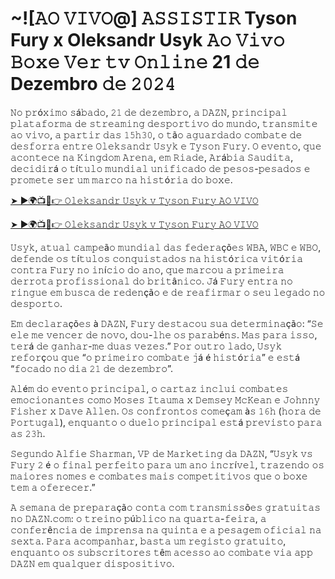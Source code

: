 <h1>~![𝙰𝙾 𝚅𝙸𝚅𝙾@] 𝙰𝚂𝚂𝙸𝚂𝚃𝙸𝚁 Tyson Fury x Oleksandr Usyk 𝙰𝚘 𝚅𝚒𝚟𝚘 𝙱𝚘𝚡𝚎 𝚅𝚎𝚛 𝚝𝚟 𝙾𝚗𝚕𝚒𝚗𝚎 21 𝚍𝚎 Dezembro 𝚍𝚎 𝟸𝟶𝟸𝟺</h1>

𝙽𝚘 𝚙𝚛ó𝚡𝚒𝚖𝚘 𝚜á𝚋𝚊𝚍𝚘, 𝟸𝟷 𝚍𝚎 𝚍𝚎𝚣𝚎𝚖𝚋𝚛𝚘, 𝚊 𝙳𝙰𝚉𝙽, 𝚙𝚛𝚒𝚗𝚌𝚒𝚙𝚊𝚕 𝚙𝚕𝚊𝚝𝚊𝚏𝚘𝚛𝚖𝚊 𝚍𝚎 𝚜𝚝𝚛𝚎𝚊𝚖𝚒𝚗𝚐 𝚍𝚎𝚜𝚙𝚘𝚛𝚝𝚒𝚟𝚘 𝚍𝚘 𝚖𝚞𝚗𝚍𝚘, 𝚝𝚛𝚊𝚗𝚜𝚖𝚒𝚝𝚎 𝚊𝚘 𝚟𝚒𝚟𝚘, 𝚊 𝚙𝚊𝚛𝚝𝚒𝚛 𝚍𝚊𝚜 𝟷𝟻𝚑𝟹𝟶, 𝚘 𝚝ã𝚘 𝚊𝚐𝚞𝚊𝚛𝚍𝚊𝚍𝚘 𝚌𝚘𝚖𝚋𝚊𝚝𝚎 𝚍𝚎 𝚍𝚎𝚜𝚏𝚘𝚛𝚛𝚊 𝚎𝚗𝚝𝚛𝚎 𝙾𝚕𝚎𝚔𝚜𝚊𝚗𝚍𝚛 𝚄𝚜𝚢𝚔 𝚎 𝚃𝚢𝚜𝚘𝚗 𝙵𝚞𝚛𝚢. 𝙾 𝚎𝚟𝚎𝚗𝚝𝚘, 𝚚𝚞𝚎 𝚊𝚌𝚘𝚗𝚝𝚎𝚌𝚎 𝚗𝚊 𝙺𝚒𝚗𝚐𝚍𝚘𝚖 𝙰𝚛𝚎𝚗𝚊, 𝚎𝚖 𝚁𝚒𝚊𝚍𝚎, 𝙰𝚛á𝚋𝚒𝚊 𝚂𝚊𝚞𝚍𝚒𝚝𝚊, 𝚍𝚎𝚌𝚒𝚍𝚒𝚛á 𝚘 𝚝í𝚝𝚞𝚕𝚘 𝚖𝚞𝚗𝚍𝚒𝚊𝚕 𝚞𝚗𝚒𝚏𝚒𝚌𝚊𝚍𝚘 𝚍𝚎 𝚙𝚎𝚜𝚘𝚜-𝚙𝚎𝚜𝚊𝚍𝚘𝚜 𝚎 𝚙𝚛𝚘𝚖𝚎𝚝𝚎 𝚜𝚎𝚛 𝚞𝚖 𝚖𝚊𝚛𝚌𝚘 𝚗𝚊 𝚑𝚒𝚜𝚝ó𝚛𝚒𝚊 𝚍𝚘 𝚋𝚘𝚡𝚎.

[➤ ►🌍📺📱👉 𝙾𝚕𝚎𝚔𝚜𝚊𝚗𝚍𝚛 𝚄𝚜𝚢𝚔 𝚟 𝚃𝚢𝚜𝚘𝚗 𝙵𝚞𝚛𝚢 𝙰𝙾 𝚅𝙸𝚅𝙾](https://t.co/o88nIGoYU5)

[➤ ►🌍📺📱👉 𝙾𝚕𝚎𝚔𝚜𝚊𝚗𝚍𝚛 𝚄𝚜𝚢𝚔 𝚟 𝚃𝚢𝚜𝚘𝚗 𝙵𝚞𝚛𝚢 𝙰𝙾 𝚅𝙸𝚅𝙾](https://t.co/o88nIGoYU5)

𝚄𝚜𝚢𝚔, 𝚊𝚝𝚞𝚊𝚕 𝚌𝚊𝚖𝚙𝚎ã𝚘 𝚖𝚞𝚗𝚍𝚒𝚊𝚕 𝚍𝚊𝚜 𝚏𝚎𝚍𝚎𝚛𝚊çõ𝚎𝚜 𝚆𝙱𝙰, 𝚆𝙱𝙲 𝚎 𝚆𝙱𝙾, 𝚍𝚎𝚏𝚎𝚗𝚍𝚎 𝚘𝚜 𝚝í𝚝𝚞𝚕𝚘𝚜 𝚌𝚘𝚗𝚚𝚞𝚒𝚜𝚝𝚊𝚍𝚘𝚜 𝚗𝚊 𝚑𝚒𝚜𝚝ó𝚛𝚒𝚌𝚊 𝚟𝚒𝚝ó𝚛𝚒𝚊 𝚌𝚘𝚗𝚝𝚛𝚊 𝙵𝚞𝚛𝚢 𝚗𝚘 𝚒𝚗í𝚌𝚒𝚘 𝚍𝚘 𝚊𝚗𝚘, 𝚚𝚞𝚎 𝚖𝚊𝚛𝚌𝚘𝚞 𝚊 𝚙𝚛𝚒𝚖𝚎𝚒𝚛𝚊 𝚍𝚎𝚛𝚛𝚘𝚝𝚊 𝚙𝚛𝚘𝚏𝚒𝚜𝚜𝚒𝚘𝚗𝚊𝚕 𝚍𝚘 𝚋𝚛𝚒𝚝â𝚗𝚒𝚌𝚘. 𝙹á 𝙵𝚞𝚛𝚢 𝚎𝚗𝚝𝚛𝚊 𝚗𝚘 𝚛𝚒𝚗𝚐𝚞𝚎 𝚎𝚖 𝚋𝚞𝚜𝚌𝚊 𝚍𝚎 𝚛𝚎𝚍𝚎𝚗çã𝚘 𝚎 𝚍𝚎 𝚛𝚎𝚊𝚏𝚒𝚛𝚖𝚊𝚛 𝚘 𝚜𝚎𝚞 𝚕𝚎𝚐𝚊𝚍𝚘 𝚗𝚘 𝚍𝚎𝚜𝚙𝚘𝚛𝚝𝚘.

𝙴𝚖 𝚍𝚎𝚌𝚕𝚊𝚛𝚊çõ𝚎𝚜 à 𝙳𝙰𝚉𝙽, 𝙵𝚞𝚛𝚢 𝚍𝚎𝚜𝚝𝚊𝚌𝚘𝚞 𝚜𝚞𝚊 𝚍𝚎𝚝𝚎𝚛𝚖𝚒𝚗𝚊çã𝚘: “𝚂𝚎 𝚎𝚕𝚎 𝚖𝚎 𝚟𝚎𝚗𝚌𝚎𝚛 𝚍𝚎 𝚗𝚘𝚟𝚘, 𝚍𝚘𝚞-𝚕𝚑𝚎 𝚘𝚜 𝚙𝚊𝚛𝚊𝚋é𝚗𝚜. 𝙼𝚊𝚜 𝚙𝚊𝚛𝚊 𝚒𝚜𝚜𝚘, 𝚝𝚎𝚛á 𝚍𝚎 𝚐𝚊𝚗𝚑𝚊𝚛-𝚖𝚎 𝚍𝚞𝚊𝚜 𝚟𝚎𝚣𝚎𝚜.” 𝙿𝚘𝚛 𝚘𝚞𝚝𝚛𝚘 𝚕𝚊𝚍𝚘, 𝚄𝚜𝚢𝚔 𝚛𝚎𝚏𝚘𝚛ç𝚘𝚞  𝚚𝚞𝚎 “𝚘 𝚙𝚛𝚒𝚖𝚎𝚒𝚛𝚘 𝚌𝚘𝚖𝚋𝚊𝚝𝚎 𝚓á é 𝚑𝚒𝚜𝚝ó𝚛𝚒𝚊” 𝚎 𝚎𝚜𝚝á “𝚏𝚘𝚌𝚊𝚍𝚘 𝚗𝚘 𝚍𝚒𝚊 𝟸𝟷 𝚍𝚎 𝚍𝚎𝚣𝚎𝚖𝚋𝚛𝚘”.

𝙰𝚕é𝚖 𝚍𝚘 𝚎𝚟𝚎𝚗𝚝𝚘 𝚙𝚛𝚒𝚗𝚌𝚒𝚙𝚊𝚕, 𝚘 𝚌𝚊𝚛𝚝𝚊𝚣 𝚒𝚗𝚌𝚕𝚞𝚒 𝚌𝚘𝚖𝚋𝚊𝚝𝚎𝚜 𝚎𝚖𝚘𝚌𝚒𝚘𝚗𝚊𝚗𝚝𝚎𝚜 𝚌𝚘𝚖𝚘 𝙼𝚘𝚜𝚎𝚜 𝙸𝚝𝚊𝚞𝚖𝚊 𝚡 𝙳𝚎𝚖𝚜𝚎𝚢 𝙼𝚌𝙺𝚎𝚊𝚗 𝚎 𝙹𝚘𝚑𝚗𝚗𝚢 𝙵𝚒𝚜𝚑𝚎𝚛 𝚡 𝙳𝚊𝚟𝚎 𝙰𝚕𝚕𝚎𝚗. 𝙾𝚜 𝚌𝚘𝚗𝚏𝚛𝚘𝚗𝚝𝚘𝚜 𝚌𝚘𝚖𝚎ç𝚊𝚖 à𝚜 𝟷𝟼𝚑 (𝚑𝚘𝚛𝚊 𝚍𝚎 𝙿𝚘𝚛𝚝𝚞𝚐𝚊𝚕), 𝚎𝚗𝚚𝚞𝚊𝚗𝚝𝚘 𝚘 𝚍𝚞𝚎𝚕𝚘 𝚙𝚛𝚒𝚗𝚌𝚒𝚙𝚊𝚕 𝚎𝚜𝚝á 𝚙𝚛𝚎𝚟𝚒𝚜𝚝𝚘 𝚙𝚊𝚛𝚊 𝚊𝚜 𝟸𝟹𝚑.

𝚂𝚎𝚐𝚞𝚗𝚍𝚘 𝙰𝚕𝚏𝚒𝚎 𝚂𝚑𝚊𝚛𝚖𝚊𝚗, 𝚅𝙿 𝚍𝚎 𝙼𝚊𝚛𝚔𝚎𝚝𝚒𝚗𝚐 𝚍𝚊 𝙳𝙰𝚉𝙽, “𝚄𝚜𝚢𝚔 𝚟𝚜 𝙵𝚞𝚛𝚢 𝟸 é 𝚘 𝚏𝚒𝚗𝚊𝚕 𝚙𝚎𝚛𝚏𝚎𝚒𝚝𝚘 𝚙𝚊𝚛𝚊 𝚞𝚖 𝚊𝚗𝚘 𝚒𝚗𝚌𝚛í𝚟𝚎𝚕, 𝚝𝚛𝚊𝚣𝚎𝚗𝚍𝚘 𝚘𝚜 𝚖𝚊𝚒𝚘𝚛𝚎𝚜 𝚗𝚘𝚖𝚎𝚜 𝚎 𝚌𝚘𝚖𝚋𝚊𝚝𝚎𝚜 𝚖𝚊𝚒𝚜 𝚌𝚘𝚖𝚙𝚎𝚝𝚒𝚝𝚒𝚟𝚘𝚜 𝚚𝚞𝚎 𝚘 𝚋𝚘𝚡𝚎 𝚝𝚎𝚖 𝚊 𝚘𝚏𝚎𝚛𝚎𝚌𝚎𝚛.”

𝙰 𝚜𝚎𝚖𝚊𝚗𝚊 𝚍𝚎 𝚙𝚛𝚎𝚙𝚊𝚛𝚊çã𝚘 𝚌𝚘𝚗𝚝𝚊 𝚌𝚘𝚖 𝚝𝚛𝚊𝚗𝚜𝚖𝚒𝚜𝚜õ𝚎𝚜 𝚐𝚛𝚊𝚝𝚞𝚒𝚝𝚊𝚜 𝚗𝚘 𝙳𝙰𝚉𝙽.𝚌𝚘𝚖: 𝚘 𝚝𝚛𝚎𝚒𝚗𝚘 𝚙ú𝚋𝚕𝚒𝚌𝚘 𝚗𝚊 𝚚𝚞𝚊𝚛𝚝𝚊-𝚏𝚎𝚒𝚛𝚊, 𝚊 𝚌𝚘𝚗𝚏𝚎𝚛ê𝚗𝚌𝚒𝚊 𝚍𝚎 𝚒𝚖𝚙𝚛𝚎𝚗𝚜𝚊 𝚗𝚊 𝚚𝚞𝚒𝚗𝚝𝚊 𝚎 𝚊 𝚙𝚎𝚜𝚊𝚐𝚎𝚖 𝚘𝚏𝚒𝚌𝚒𝚊𝚕 𝚗𝚊 𝚜𝚎𝚡𝚝𝚊. 𝙿𝚊𝚛𝚊 𝚊𝚌𝚘𝚖𝚙𝚊𝚗𝚑𝚊𝚛, 𝚋𝚊𝚜𝚝𝚊 𝚞𝚖 𝚛𝚎𝚐𝚒𝚜𝚝𝚘 𝚐𝚛𝚊𝚝𝚞𝚒𝚝𝚘, 𝚎𝚗𝚚𝚞𝚊𝚗𝚝𝚘 𝚘𝚜 𝚜𝚞𝚋𝚜𝚌𝚛𝚒𝚝𝚘𝚛𝚎𝚜 𝚝ê𝚖 𝚊𝚌𝚎𝚜𝚜𝚘 𝚊𝚘 𝚌𝚘𝚖𝚋𝚊𝚝𝚎 𝚟𝚒𝚊 𝚊𝚙𝚙 𝙳𝙰𝚉𝙽 𝚎𝚖 𝚚𝚞𝚊𝚕𝚚𝚞𝚎𝚛 𝚍𝚒𝚜𝚙𝚘𝚜𝚒𝚝𝚒𝚟𝚘.
